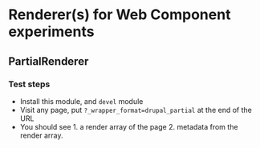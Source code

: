 # Renderer(s) for Web Component experiments

## PartialRenderer

### Test steps
 - Install this module, and `devel` module
 - Visit any page, put `?_wrapper_format=drupal_partial` at the end of the URL
 - You should see 1. a render array of the page 2. metadata from the render array.